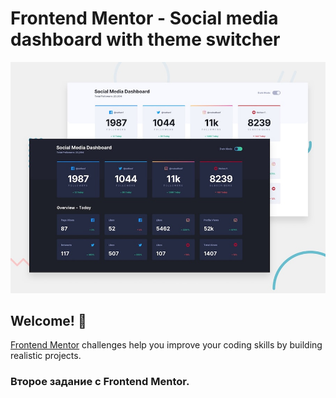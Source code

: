 # Frontend Mentor - Social media dashboard with theme switcher

![Design preview for the Social media dashboard with theme switcher coding challenge](./design/desktop-preview.jpg)

## Welcome! 👋

[Frontend Mentor](https://www.frontendmentor.io) challenges help you improve your coding skills by building realistic projects.

### Второе задание с Frontend Mentor.
